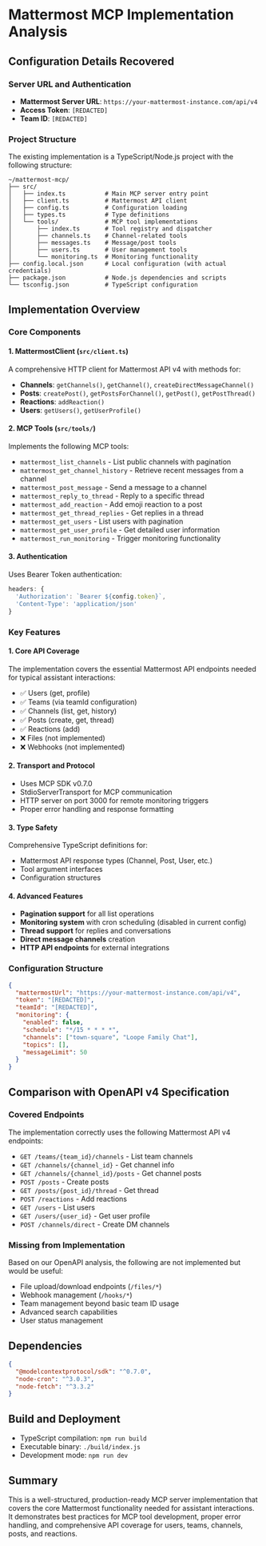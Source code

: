 # Mattermost MCP Implementation Analysis

## Configuration Details Recovered

### Server URL and Authentication
- **Mattermost Server URL**: `https://your-mattermost-instance.com/api/v4`
- **Access Token**: `[REDACTED]`
- **Team ID**: `[REDACTED]`

### Project Structure
The existing implementation is a TypeScript/Node.js project with the following structure:

```
~/mattermost-mcp/
├── src/
│   ├── index.ts           # Main MCP server entry point
│   ├── client.ts          # Mattermost API client
│   ├── config.ts          # Configuration loading
│   ├── types.ts           # Type definitions
│   └── tools/             # MCP tool implementations
│       ├── index.ts       # Tool registry and dispatcher
│       ├── channels.ts    # Channel-related tools
│       ├── messages.ts    # Message/post tools
│       ├── users.ts       # User management tools
│       └── monitoring.ts  # Monitoring functionality
├── config.local.json      # Local configuration (with actual credentials)
├── package.json           # Node.js dependencies and scripts
└── tsconfig.json          # TypeScript configuration
```

## Implementation Overview

### Core Components

#### 1. MattermostClient (`src/client.ts`)
A comprehensive HTTP client for Mattermost API v4 with methods for:
- **Channels**: `getChannels()`, `getChannel()`, `createDirectMessageChannel()`
- **Posts**: `createPost()`, `getPostsForChannel()`, `getPost()`, `getPostThread()`
- **Reactions**: `addReaction()`
- **Users**: `getUsers()`, `getUserProfile()`

#### 2. MCP Tools (`src/tools/`)
Implements the following MCP tools:
- `mattermost_list_channels` - List public channels with pagination
- `mattermost_get_channel_history` - Retrieve recent messages from a channel
- `mattermost_post_message` - Send a message to a channel
- `mattermost_reply_to_thread` - Reply to a specific thread
- `mattermost_add_reaction` - Add emoji reaction to a post
- `mattermost_get_thread_replies` - Get replies in a thread
- `mattermost_get_users` - List users with pagination
- `mattermost_get_user_profile` - Get detailed user information
- `mattermost_run_monitoring` - Trigger monitoring functionality

#### 3. Authentication
Uses Bearer Token authentication:
```javascript
headers: {
  'Authorization': `Bearer ${config.token}`,
  'Content-Type': 'application/json'
}
```

### Key Features

#### 1. Core API Coverage
The implementation covers the essential Mattermost API endpoints needed for typical assistant interactions:
- ✅ Users (get, profile)
- ✅ Teams (via teamId configuration)
- ✅ Channels (list, get, history)
- ✅ Posts (create, get, thread)
- ✅ Reactions (add)
- ❌ Files (not implemented)
- ❌ Webhooks (not implemented)

#### 2. Transport and Protocol
- Uses MCP SDK v0.7.0
- StdioServerTransport for MCP communication
- HTTP server on port 3000 for remote monitoring triggers
- Proper error handling and response formatting

#### 3. Type Safety
Comprehensive TypeScript definitions for:
- Mattermost API response types (Channel, Post, User, etc.)
- Tool argument interfaces
- Configuration structures

#### 4. Advanced Features
- **Pagination support** for all list operations
- **Monitoring system** with cron scheduling (disabled in current config)
- **Thread support** for replies and conversations
- **Direct message channels** creation
- **HTTP API endpoints** for external integrations

### Configuration Structure
```json
{
  "mattermostUrl": "https://your-mattermost-instance.com/api/v4",
  "token": "[REDACTED]",
  "teamId": "[REDACTED]",
  "monitoring": {
    "enabled": false,
    "schedule": "*/15 * * * *",
    "channels": ["town-square", "Loope Family Chat"],
    "topics": [],
    "messageLimit": 50
  }
}
```

## Comparison with OpenAPI v4 Specification

### Covered Endpoints
The implementation correctly uses the following Mattermost API v4 endpoints:
- `GET /teams/{team_id}/channels` - List team channels
- `GET /channels/{channel_id}` - Get channel info
- `GET /channels/{channel_id}/posts` - Get channel posts
- `POST /posts` - Create posts
- `GET /posts/{post_id}/thread` - Get thread
- `POST /reactions` - Add reactions
- `GET /users` - List users
- `GET /users/{user_id}` - Get user profile
- `POST /channels/direct` - Create DM channels

### Missing from Implementation
Based on our OpenAPI analysis, the following are not implemented but would be useful:
- File upload/download endpoints (`/files/*`)
- Webhook management (`/hooks/*`)
- Team management beyond basic team ID usage
- Advanced search capabilities
- User status management

## Dependencies
```json
{
  "@modelcontextprotocol/sdk": "^0.7.0",
  "node-cron": "^3.0.3",
  "node-fetch": "^3.3.2"
}
```

## Build and Deployment
- TypeScript compilation: `npm run build`
- Executable binary: `./build/index.js`
- Development mode: `npm run dev`

## Summary
This is a well-structured, production-ready MCP server implementation that covers the core Mattermost functionality needed for assistant interactions. It demonstrates best practices for MCP tool development, proper error handling, and comprehensive API coverage for users, teams, channels, posts, and reactions.
